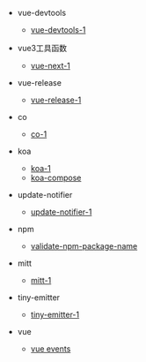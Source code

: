 
- vue-devtools
    - [vue-devtools-1](guide/vue-devtools/vue-devtools-1.md)

- vue3工具函数
    - [vue-next-1](guide/vue3工具函数/vue-next-1.md)

- vue-release
    - [vue-release-1](guide/vue-release/vue-release-1.md)  

- co
    - [co-1](guide/co/co-1.md)

- koa
    - [koa-1](guide/koa/koa-1.md)
    - [koa-compose](guide/koa/koa-compose.md)

- update-notifier
    - [update-notifier-1](guide/update-notifier/update-notifier-1.md)    

- npm
    - [validate-npm-package-name](guide/npm/validate-npm-package-name.md)    

- mitt
    - [mitt-1](guide/mitt/mitt-1.md) 

- tiny-emitter
    - [tiny-emitter-1](guide/tiny-emitter/tiny-emitter-1.md)    

- vue
    - [vue events](guide/vue/events.md)     